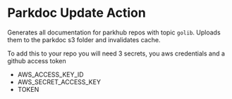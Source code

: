 # Parkdoc Update Action

Generates all documentation for parkhub repos with topic `golib`. Uploads them to the parkdoc s3 folder
and invalidates cache.

To add this to your repo you will need 3 secrets, you aws credentials and a github access token
 - AWS_ACCESS_KEY_ID
 - AWS_SECRET_ACCESS_KEY
 - TOKEN